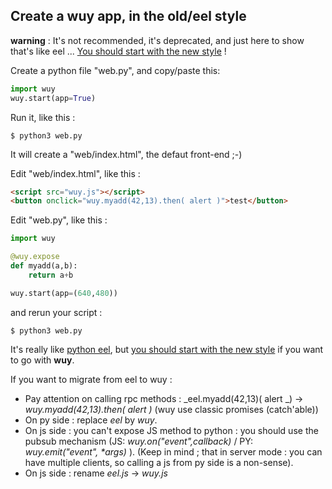 ## Create a wuy app, in the old/eel style

**warning** : It's not recommended, it's deprecated, and just here to show that's like eel ... [You should start with the new style](https://github.com/manatlan/wuy/blob/master/wiki/tuto.md) !

Create a python file "web.py", and copy/paste this:

```python
import wuy
wuy.start(app=True)
```
Run it, like this :

    $ python3 web.py

It will create a "web/index.html", the defaut front-end ;-)

Edit "web/index.html", like this :

```html
<script src="wuy.js"></script>
<button onclick="wuy.myadd(42,13).then( alert )">test</button>
```

Edit "web.py", like this :

```python
import wuy

@wuy.expose
def myadd(a,b):
    return a+b

wuy.start(app=(640,480))
```

and rerun your script :

    $ python3 web.py

It's really like [python eel](https://github.com/ChrisKnott/Eel), but [you should start with the new style](https://github.com/manatlan/wuy/blob/master/wiki/tuto.md) if you want to go with **wuy**.

If you want to migrate from eel to wuy :

* Pay attention on calling rpc methods : _eel.myadd(42,13)( alert _) -> _wuy.myadd(42,13).then( alert )_ (wuy use classic promises (catch'able))
* On py side : replace _eel_ by _wuy_.
* On js side : you can't expose JS method to python : you should use the pubsub mechanism (JS: _wuy.on("event",callback)_ / PY: _wuy.emit("event", *args)_ ). (Keep in mind ; that in server mode : you can have multiple clients, so calling a js from py side is a non-sense).
* On js side : rename _eel.js_ -> _wuy.js_